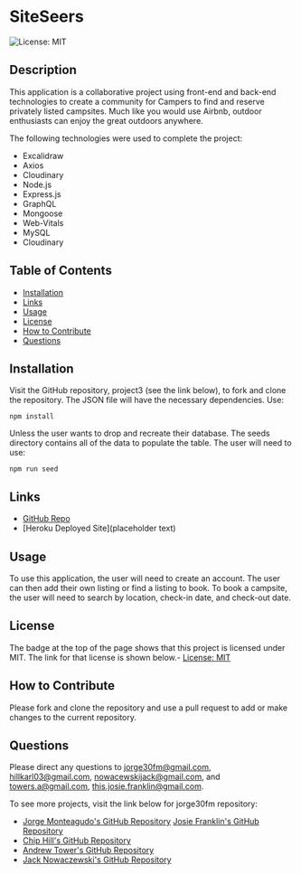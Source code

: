 # SiteSeers

![License: MIT](https://img.shields.io/badge/License-MIT-yellow.svg)

## Description

This application is a collaborative project using front-end and back-end technologies to create a community for Campers to find and reserve privately listed campsites. Much like you would use Airbnb, outdoor enthusiasts can enjoy the great outdoors anywhere.

The following technologies were used to complete the project:

- Excalidraw
- Axios
- Cloudinary
- Node.js
- Express.js
- GraphQL
- Mongoose
- Web-Vitals
- MySQL
- Cloudinary

## Table of Contents

- [Installation](#installation)
- [Links](#links)
- [Usage](#usage)
- [License](#license)
- [How to Contribute](#how-to-contribute)
- [Questions](#questions)

## Installation

Visit the GitHub repository, project3 (see the link below), to fork and clone the repository. The JSON file will have the necessary dependencies. Use:

`npm install`

Unless the user wants to drop and recreate their database. The seeds directory contains all of the data to populate the table. The user will need to use:

`npm run seed`

## Links

- [GitHub Repo](https://github.com/jorge30fm/project3.git)
- [Heroku Deployed Site](placeholder text)

## Usage

To use this application, the user will need to create an account. The user can then add their own listing or find a listing to book. To book a campsite, the user will need to search by location, check-in date, and check-out date.

## License

The badge at the top of the page shows that this project is licensed under MIT. The link for that license is shown below.- [License: MIT](https://opensource.org/licenses/MIT)

## How to Contribute

Please fork and clone the repository and use a pull request to add or make changes to the current repository.

## Questions

Please direct any questions to jorge30fm@gmail.com, hillkarl03@gmail.com, nowacewskijack@gmail.com, and towers.a@gmail.com, this.josie.franklin@gmail.com.

To see more projects, visit the link below for jorge30fm repository:

- [Jorge Monteagudo's GitHub Repository](https://github.com/jorge30fm)
  [Josie Franklin's GitHub Repository](https://github.com/josie-franklin)
- [Chip Hill's GitHub Repository](https://github.com/roo116)
- [Andrew Tower's GitHub Repository](https://github.com/glo6al)
- [Jack Nowaczewski's GitHub Repository](https://github.com/Lil-Chevy)
